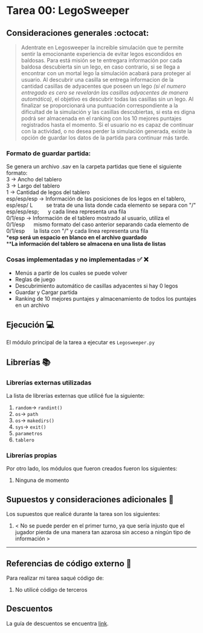 ﻿# Tarea 00: LegoSweeper

## Consideraciones generales :octocat:

> Adentrate en Legosweeper la increible simulación que te permite sentir la emocionante experiencia de evitar 
> legos escondidos en baldosas. Para está misión se te entregara información por cada baldosa descubierta sin
> un lego, en caso contrario, si se llega a encontrar con un mortal lego la simulación acabará para proteger
> al usuario. Al descubrir una casilla se entrega informacion de la cantidad casillas de adyacentes que poseen
> un lego *(si el numero entregado es cero se revelarán las casillas adyacentes de manera automática)*, el
> objetivo es descubrir todas las casillas sin un lego. Al finalizar se proporcionará una puntuación
> correspondiente a la dificultad de la simulación y las casillas descubiertas, si esta es digna podrá ser
> almacenada en el ranking con los 10 mejores puntajes registrados hasta el momento.
> Si el usuario no es capaz de continuar con la actividad, o no desea perder la simulación generada, existe
> la opción de guardar los datos de la partida para continuar más tarde.
### Formato de guardar partida:

Se genera un archivo .sav en la carpeta partidas que tiene el siguiente formato:  
3 -> Ancho del tablero  
3 -> Largo del tablero  
1 -> Cantidad de legos del tablero  
esp/esp/esp -> Información de las posiciones de los legos en el tablero,  
esp/esp/ L &nbsp; &nbsp; &nbsp; &nbsp; se trata de una lista donde cada elemento se separa con "/"  
esp/esp/esp;&nbsp;&nbsp;&nbsp;&nbsp;&nbsp;   y cada linea representa una fila  
0/1/esp -> Información de el tablero mostrado al usuario, utiliza el  
0/1/esp &nbsp;&nbsp;&nbsp;&nbsp; mismo formato del caso anterior separando cada elemento de  
0/1/esp&nbsp; &nbsp; &nbsp; la lista con "/" y cada linea representa una fila  
***esp será un espacio en blanco en el archivo guardado**  
****La información del tablero se almacena en una lista de listas**  
### Cosas implementadas y no implementadas :white_check_mark: :x:

* Menús a partir de los cuales se puede volver <implementado>
* Reglas de juego <implementado>
* Descubrimiento automático de casillas adyacentes si hay 0 legos <implementado>
* Guardar y Cargar partida <implementado>
* Ranking de 10 mejores puntajes y almacenamiento de todos los puntajes en un archivo <implementado>

## Ejecución :computer:
El módulo principal de la tarea a ejecutar es  ```Legosweeper.py```


## Librerías :books:
### Librerías externas utilizadas
La lista de librerías externas que utilicé fue la siguiente:

1. ```random```-> ```randint()```
2. ```os```-> ```path```
3. ```os```-> ```makedirs()```
4. ```sys```-> ```exit()```
5. ```parametros```
6. ```tablero```

### Librerías propias
Por otro lado, los módulos que fueron creados fueron los siguientes:

1. Ninguna de momento

## Supuestos y consideraciones adicionales :thinking:
Los supuestos que realicé durante la tarea son los siguientes:

1. < No se puede perder en el primer turno, ya que sería injusto que el jugador pierda de una manera tan azarosa sin acceso a ningún tipo de información > 

-------
## Referencias de código externo :book:

Para realizar mi tarea saqué código de:
1. No utilicé código de terceros



## Descuentos
La guía de descuentos se encuentra [link](https://github.com/IIC2233/syllabus/blob/master/Tareas/Descuentos.md).